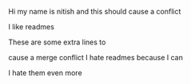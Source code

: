 Hi my name is nitish and this should cause a conflict

I like readmes

These are some extra lines
to 

cause a
merge conflict
I hate readmes because I can

I hate them even more

